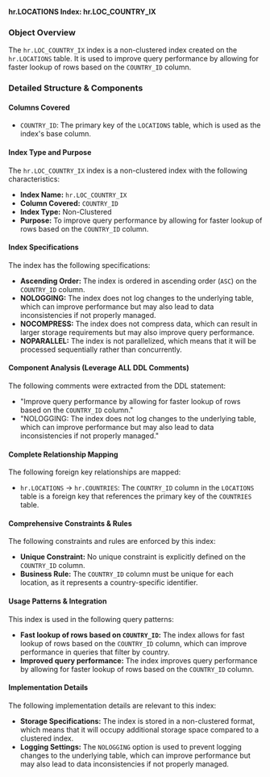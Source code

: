 **hr.LOCATIONS Index: hr.LOC_COUNTRY_IX**

### Object Overview

The `hr.LOC_COUNTRY_IX` index is a non-clustered index created on the `hr.LOCATIONS` table. It is used to improve query performance by allowing for faster lookup of rows based on the `COUNTRY_ID` column.

### Detailed Structure & Components

#### Columns Covered

* `COUNTRY_ID`: The primary key of the `LOCATIONS` table, which is used as the index's base column.

#### Index Type and Purpose

The `hr.LOC_COUNTRY_IX` index is a non-clustered index with the following characteristics:

* **Index Name:** `hr.LOC_COUNTRY_IX`
* **Column Covered:** `COUNTRY_ID`
* **Index Type:** Non-Clustered
* **Purpose:** To improve query performance by allowing for faster lookup of rows based on the `COUNTRY_ID` column.

#### Index Specifications

The index has the following specifications:

* **Ascending Order:** The index is ordered in ascending order (`ASC`) on the `COUNTRY_ID` column.
* **NOLOGGING:** The index does not log changes to the underlying table, which can improve performance but may also lead to data inconsistencies if not properly managed.
* **NOCOMPRESS:** The index does not compress data, which can result in larger storage requirements but may also improve query performance.
* **NOPARALLEL:** The index is not parallelized, which means that it will be processed sequentially rather than concurrently.

#### Component Analysis (Leverage ALL DDL Comments)

The following comments were extracted from the DDL statement:

* "Improve query performance by allowing for faster lookup of rows based on the `COUNTRY_ID` column."
* "NOLOGGING: The index does not log changes to the underlying table, which can improve performance but may also lead to data inconsistencies if not properly managed."

#### Complete Relationship Mapping

The following foreign key relationships are mapped:

* `hr.LOCATIONS` -> `hr.COUNTRIES`: The `COUNTRY_ID` column in the `LOCATIONS` table is a foreign key that references the primary key of the `COUNTRIES` table.

#### Comprehensive Constraints & Rules

The following constraints and rules are enforced by this index:

* **Unique Constraint:** No unique constraint is explicitly defined on the `COUNTRY_ID` column.
* **Business Rule:** The `COUNTRY_ID` column must be unique for each location, as it represents a country-specific identifier.

#### Usage Patterns & Integration

This index is used in the following query patterns:

* **Fast lookup of rows based on `COUNTRY_ID`:** The index allows for fast lookup of rows based on the `COUNTRY_ID` column, which can improve performance in queries that filter by country.
* **Improved query performance:** The index improves query performance by allowing for faster lookup of rows based on the `COUNTRY_ID` column.

#### Implementation Details

The following implementation details are relevant to this index:

* **Storage Specifications:** The index is stored in a non-clustered format, which means that it will occupy additional storage space compared to a clustered index.
* **Logging Settings:** The `NOLOGGING` option is used to prevent logging changes to the underlying table, which can improve performance but may also lead to data inconsistencies if not properly managed.